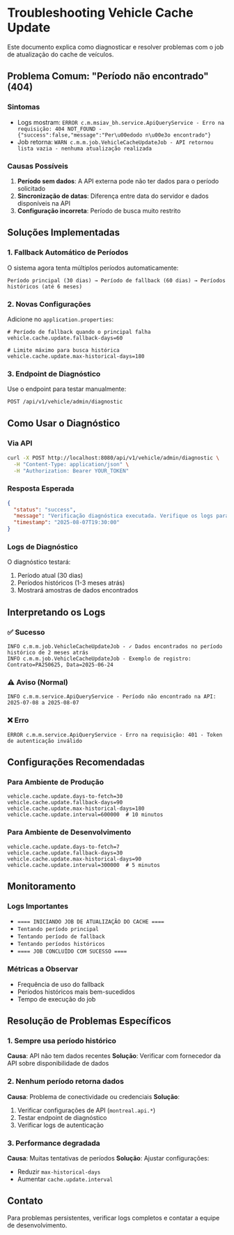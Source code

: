 # Troubleshooting Vehicle Cache Update

Este documento explica como diagnosticar e resolver problemas com o job de atualização do cache de veículos.

## Problema Comum: "Período não encontrado" (404)

### Sintomas
- Logs mostram: `ERROR c.m.msiav_bh.service.ApiQueryService - Erro na requisição: 404 NOT_FOUND - {"success":false,"message":"Per\u00edodo n\u00e3o encontrado"}`
- Job retorna: `WARN c.m.m.job.VehicleCacheUpdateJob - API retornou lista vazia - nenhuma atualização realizada`

### Causas Possíveis
1. **Período sem dados**: A API externa pode não ter dados para o período solicitado
2. **Sincronização de datas**: Diferença entre data do servidor e dados disponíveis na API
3. **Configuração incorreta**: Período de busca muito restrito

## Soluções Implementadas

### 1. Fallback Automático de Períodos
O sistema agora tenta múltiplos períodos automaticamente:

```
Período principal (30 dias) → Período de fallback (60 dias) → Períodos históricos (até 6 meses)
```

### 2. Novas Configurações
Adicione no `application.properties`:

```properties
# Período de fallback quando o principal falha
vehicle.cache.update.fallback-days=60

# Limite máximo para busca histórica
vehicle.cache.update.max-historical-days=180
```

### 3. Endpoint de Diagnóstico
Use o endpoint para testar manualmente:

```bash
POST /api/v1/vehicle/admin/diagnostic
```

## Como Usar o Diagnóstico

### Via API
```bash
curl -X POST http://localhost:8080/api/v1/vehicle/admin/diagnostic \
  -H "Content-Type: application/json" \
  -H "Authorization: Bearer YOUR_TOKEN"
```

### Resposta Esperada
```json
{
  "status": "success",
  "message": "Verificação diagnóstica executada. Verifique os logs para detalhes.",
  "timestamp": "2025-08-07T19:30:00"
}
```

### Logs de Diagnóstico
O diagnóstico testará:
1. Período atual (30 dias)
2. Períodos históricos (1-3 meses atrás)
3. Mostrará amostras de dados encontrados

## Interpretando os Logs

### ✅ Sucesso
```
INFO c.m.m.job.VehicleCacheUpdateJob - ✓ Dados encontrados no período histórico de 2 meses atrás
INFO c.m.m.job.VehicleCacheUpdateJob - Exemplo de registro: Contrato=PA250625, Data=2025-06-24
```

### ⚠️ Aviso (Normal)
```
INFO c.m.m.service.ApiQueryService - Período não encontrado na API: 2025-07-08 a 2025-08-07
```

### ❌ Erro
```
ERROR c.m.m.service.ApiQueryService - Erro na requisição: 401 - Token de autenticação inválido
```

## Configurações Recomendadas

### Para Ambiente de Produção
```properties
vehicle.cache.update.days-to-fetch=30
vehicle.cache.update.fallback-days=90
vehicle.cache.update.max-historical-days=180
vehicle.cache.update.interval=600000  # 10 minutos
```

### Para Ambiente de Desenvolvimento
```properties
vehicle.cache.update.days-to-fetch=7
vehicle.cache.update.fallback-days=30
vehicle.cache.update.max-historical-days=90
vehicle.cache.update.interval=300000  # 5 minutos
```

## Monitoramento

### Logs Importantes
- `==== INICIANDO JOB DE ATUALIZAÇÃO DO CACHE ====`
- `Tentando período principal`
- `Tentando período de fallback`
- `Tentando períodos históricos`
- `==== JOB CONCLUÍDO COM SUCESSO ====`

### Métricas a Observar
- Frequência de uso do fallback
- Períodos históricos mais bem-sucedidos
- Tempo de execução do job

## Resolução de Problemas Específicos

### 1. Sempre usa período histórico
**Causa**: API não tem dados recentes
**Solução**: Verificar com fornecedor da API sobre disponibilidade de dados

### 2. Nenhum período retorna dados
**Causa**: Problema de conectividade ou credenciais
**Solução**: 
1. Verificar configurações de API (`montreal.api.*`)
2. Testar endpoint de diagnóstico
3. Verificar logs de autenticação

### 3. Performance degradada
**Causa**: Muitas tentativas de períodos
**Solução**: Ajustar configurações:
- Reduzir `max-historical-days`
- Aumentar `cache.update.interval`

## Contato
Para problemas persistentes, verificar logs completos e contatar a equipe de desenvolvimento.